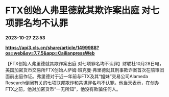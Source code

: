 # FTX创始人弗里德就其欺诈案出庭 对七项罪名均不认罪

**2023-10-27 22:53**

**https://api3.cls.cn/share/article/1499988?os=web&sv=7.7.5&app=CailianpressWeb**

【FTX创始人弗里德就其欺诈案出庭 对七项罪名均不认罪】财联社10月28日电，美国加密货币交易所FTX创始人萨姆·班克曼·弗里德就其刑事欺诈案首次在陪审团面前出庭作证。弗里德对于近一年前与FTX及其“姐妹”交易公司Alameda Research倒闭有关的七项联邦欺诈和共谋罪名均不认罪。他当天表示，在创办FTX之前，他对加密货币“一无所知”，他没有欺骗任何人。